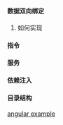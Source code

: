 #### 数据双向绑定
1. 如何实现
#### 指令
#### 服务
#### 依赖注入
#### 目录结构

<!-- [angular example](https://angular.io/guide/example-apps-list(https://angular.io/guide/example-apps-list) -->
[angular example](https://angular.io/guide/example-apps-list)